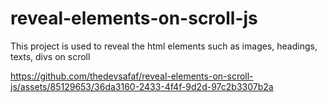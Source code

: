 # reveal-elements-on-scroll-js
This project is used to reveal the html elements such as images, headings, texts, divs on scroll

https://github.com/thedevsafaf/reveal-elements-on-scroll-js/assets/85129653/36da3160-2433-4f4f-9d2d-97c2b3307b2a
